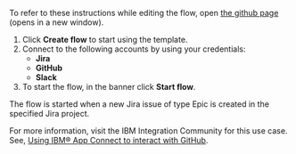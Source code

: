 To refer to these instructions while editing the flow, open [the github page](https://github.com/ot4i/app-connect-templates/tree/master/resources/markdown//Create%20a%20repository%20or%20issue%20in%20GitHub%20when%20a%20new%20issue%20is%20created%20in%20Jira_instructions.md) (opens in a new window).

1. Click **Create flow** to start using the template.
2. Connect to the following accounts by using your credentials:
   - **Jira** 
   - **GitHub**
   - **Slack**
3. To start the flow, in the banner click **Start flow**.

The flow is started when a new Jira issue of type Epic is created in the specified Jira project.

For more information, visit the IBM Integration Community for this use case. See, [Using IBM® App Connect to interact with GitHub](https://community.ibm.com/community/user/integration/blogs/shamini-arumugam1/2022/11/24/using-ibm-app-connect-to-interact-with-github).



